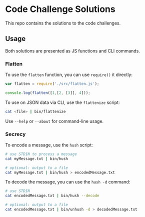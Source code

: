 # Code Challenge Solutions

This repo contains the solutions to the code challenges.

## Usage

Both solutions are presented as JS functions and CLI commands.

### Flatten

To use the `flatten` function, you can use `require()` it directly:

```js
var flatten = require('./src/flatten.js');

console.log(flatten([1,[2, [3]], 4]));
```

To use on JSON data via CLI, use the `flattenize` script:

```bash
cat <file> | bin/flattenize
```

Use `--help` or `--about` for command-line usage.

### Secrecy

To encode a message, use the `hush` script:

```bash
# use STDIN to process a message
cat myMessage.txt | bin/hush

# optional: output to a file
cat myMessage.txt | bin/hush > encodedMessage.txt
```

To decode the message, you can use the `hush -d` command:

```bash
# use STDIN
cat encodedMessage.txt | bin/hush --decode

# optional: output to a file
cat encodedMessage.txt | bin/unhush -d > decodedMessage.txt
```
